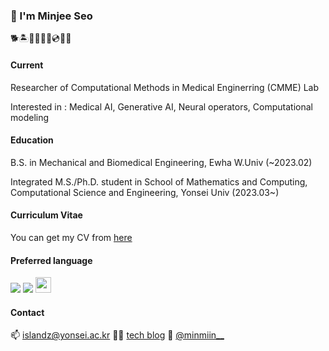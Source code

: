 ### 🐬 I'm Minjee Seo

🐕🏝️🍻🍾🎆🎸💿🧘👻

#### Current

Researcher of Computational Methods in Medical Enginerring (CMME) Lab

Interested in : Medical AI, Generative AI, Neural operators, Computational modeling

#### Education

B.S. in Mechanical and Biomedical Engineering, Ewha W.Univ (~2023.02)

Integrated M.S./Ph.D. student in School of Mathematics and Computing, Computational Science and Engineering, Yonsei Univ (2023.03~)

#### Curriculum Vitae

You can get my CV from [here](https://drive.google.com/file/d/1c5Jpa641rMaAbZxx0lpFrnGy3bFagsIS/view?usp=sharing)

#### Preferred language

<img src="https://img.shields.io/badge/-Python-3776AB?style=flat&logo=Python&logoColor=white"/> <img src="https://img.shields.io/badge/-Pytorch-EE4C2C?style=flat&logo=Pytorch&logoColor=white"/> <img src="https://www.svgrepo.com/show/373830/matlab.svg" width="25" height="25"/>

#### Contact

📫 islandz@yonsei.ac.kr
👩‍💻 [tech blog](https://minmiin.tistory.com)
🔎 [@minmiin__](https://instagram.com/minmiin__)
